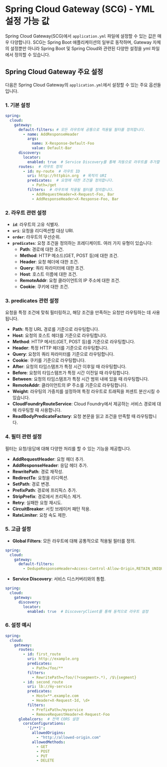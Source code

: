 
# Spring Cloud Gateway (SCG) - YML 설정 가능 값

Spring Cloud Gateway(SCG)에서 `application.yml` 파일에 설정할 수 있는 값은 매우 다양합니다. SCG는 Spring Boot 애플리케이션의 일부로 동작하며, Gateway 자체의 설정뿐만 아니라 Spring Boot 및 Spring Cloud와 관련된 다양한 설정을 yml 파일에서 정의할 수 있습니다.

## Spring Cloud Gateway 주요 설정
다음은 Spring Cloud Gateway의 `application.yml`에서 설정할 수 있는 주요 옵션들입니다.

### 1. 기본 설정

```yaml
spring:
  cloud:
    gateway:
      default-filters: # 모든 라우트에 공통으로 적용될 필터를 정의합니다.
        - name: AddResponseHeader
          args:
            name: X-Response-Default-Foo
            value: Default-Bar
      discovery:
        locator:
          enabled: true  # Service Discovery를 통해 자동으로 라우트를 추가할 수 있습니다.
      routes:  # 라우트 정의
        - id: my-route  # 라우트 ID
          uri: http://httpbin.org  # 목적지 URI
          predicates:  # 요청에 대한 조건을 정의합니다.
            - Path=/get
          filters:  # 라우트에 적용될 필터를 정의합니다.
            - AddRequestHeader=X-Request-Foo, Bar
            - AddResponseHeader=X-Response-Foo, Bar
```

### 2. 라우트 관련 설정

- **`id`**: 라우트의 고유 식별자.
- **`uri`**: 요청을 리디렉션할 대상 URI.
- **`order`**: 라우트의 우선순위.
- **`predicates`**: 요청 조건을 정의하는 프레디케이트. 여러 가지 유형이 있습니다:
  - **Path**: 경로에 대한 조건.
  - **Method**: HTTP 메소드(GET, POST 등)에 대한 조건.
  - **Header**: 요청 헤더에 대한 조건.
  - **Query**: 쿼리 파라미터에 대한 조건.
  - **Host**: 호스트 이름에 대한 조건.
  - **RemoteAddr**: 요청 클라이언트의 IP 주소에 대한 조건.
  - **Cookie**: 쿠키에 대한 조건.

### 3. predicates 관련 설정

요청을 특정 조건에 맞춰 필터링하고, 해당 조건을 만족하는 요청만 라우팅하는 데 사용됩니다.

- **Path**: 특정 URL 경로를 기준으로 라우팅합니다.
- **Host**: 요청의 호스트 헤더를 기준으로 라우팅합니다.
- **Method**: HTTP 메서드(GET, POST 등)를 기준으로 라우팅합니다.
- **Header**: 특정 HTTP 헤더를 기준으로 라우팅합니다.
- **Query**: 요청의 쿼리 파라미터를 기준으로 라우팅합니다.
- **Cookie**: 쿠키를 기준으로 라우팅합니다.
- **After**: 요청의 타임스탬프가 특정 시간 이후일 때 라우팅합니다.
- **Before**: 요청의 타임스탬프가 특정 시간 이전일 때 라우팅합니다.
- **Between**: 요청의 타임스탬프가 특정 시간 범위 내에 있을 때 라우팅합니다.
- **RemoteAddr**: 클라이언트의 IP 주소를 기준으로 라우팅합니다.
- **Weight**: 라우팅의 가중치를 설정하여 특정 라우트로 트래픽을 퍼센트 분산시킬 수 있습니다.
- **CloudFoundryRouteService**: Cloud Foundry에서 제공하는 서비스 경로에 대해 라우팅할 때 사용합니다.
- **ReadBodyPredicateFactory**: 요청 본문을 읽고 조건을 만족할 때 라우팅합니다.

### 4. 필터 관련 설정

필터는 요청/응답에 대해 다양한 처리를 할 수 있는 기능을 제공합니다.

- **AddRequestHeader**: 요청 헤더 추가.
- **AddResponseHeader**: 응답 헤더 추가.
- **RewritePath**: 경로 재작성.
- **RedirectTo**: 요청을 리디렉션.
- **SetPath**: 경로 변경.
- **PrefixPath**: 경로에 프리픽스 추가.
- **StripPrefix**: 경로에서 프리픽스 제거.
- **Retry**: 실패한 요청 재시도.
- **CircuitBreaker**: 서킷 브레이커 패턴 적용.
- **RateLimiter**: 요청 속도 제한.

### 5. 고급 설정

- **Global Filters**: 모든 라우트에 대해 공통적으로 적용될 필터를 정의.

```yaml
spring:
  cloud:
    gateway:
      default-filters:
        - DedupeResponseHeader=Access-Control-Allow-Origin,RETAIN_UNIQUE
```

- **Service Discovery**: 서비스 디스커버리와의 통합.

```yaml
spring:
  cloud:
    gateway:
      discovery:
        locator:
          enabled: true  # DiscoveryClient를 통해 동적으로 라우트 설정
```

### 6. 설정 예시

```yaml
spring:
  cloud:
    gateway:
      routes:
        - id: first_route
          uri: http://example.org
          predicates:
            - Path=/foo/**
          filters:
            - RewritePath=/foo/(?<segment>.*), /$\{segment}
        - id: second_route
          uri: lb://my-service
          predicates:
            - Host=**.example.com
            - Header=X-Request-Id, \d+
          filters:
            - PrefixPath=/myservice
            - RemoveRequestHeader=X-Request-Foo
      globalcors:  # 전역 CORS 설정
        corsConfigurations:
          '[/**]':
            allowedOrigins:
              - "http://allowed-origin.com"
            allowedMethods:
              - GET
              - POST
              - PUT
              - DELETE
```
